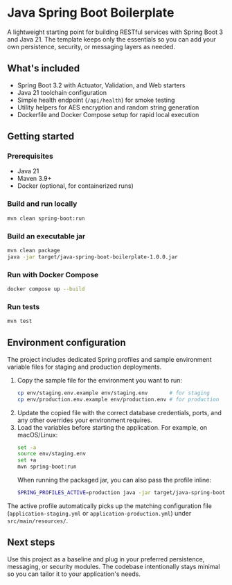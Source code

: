 # Java Spring Boot Boilerplate

A lightweight starting point for building RESTful services with Spring Boot 3 and Java 21. The template keeps only the essentials so you can add your own persistence, security, or messaging layers as needed.

## What's included
- Spring Boot 3.2 with Actuator, Validation, and Web starters
- Java 21 toolchain configuration
- Simple health endpoint (`/api/health`) for smoke testing
- Utility helpers for AES encryption and random string generation
- Dockerfile and Docker Compose setup for rapid local execution

## Getting started

### Prerequisites
- Java 21
- Maven 3.9+
- Docker (optional, for containerized runs)

### Build and run locally
```bash
mvn clean spring-boot:run
```

### Build an executable jar
```bash
mvn clean package
java -jar target/java-spring-boot-boilerplate-1.0.0.jar
```

### Run with Docker Compose
```bash
docker compose up --build
```

### Run tests
```bash
mvn test
```

## Environment configuration
The project includes dedicated Spring profiles and sample environment variable files for staging and production deployments.

1. Copy the sample file for the environment you want to run:
   ```bash
   cp env/staging.env.example env/staging.env       # for staging
   cp env/production.env.example env/production.env # for production
   ```
2. Update the copied file with the correct database credentials, ports, and any other overrides your environment requires.
3. Load the variables before starting the application. For example, on macOS/Linux:
   ```bash
   set -a
   source env/staging.env
   set +a
   mvn spring-boot:run
   ```
   When running the packaged jar, you can also pass the profile inline:
   ```bash
   SPRING_PROFILES_ACTIVE=production java -jar target/java-spring-boot-boilerplate-1.0.0.jar
   ```

The active profile automatically picks up the matching configuration file (`application-staging.yml` or `application-production.yml`) under `src/main/resources/`.

## Next steps
Use this project as a baseline and plug in your preferred persistence, messaging, or security modules. The codebase intentionally stays minimal so you can tailor it to your application's needs.
